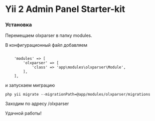 Yii 2 Admin Panel Starter-kit
============================

### Установка

Перемещаем olxparser в папку modules.

В конфигурационный файл добавляем

~~~

    'modules' => [
        'olxparser' => [
            'class' => 'app\modules\olxparser\Module',
        ],
    ],
~~~
и запускаем миграцию
~~~
php yii migrate --migrationPath=@app/modules/olxparser/migrations
~~~

Заходим по адресу /olxparser

Удачной работы!